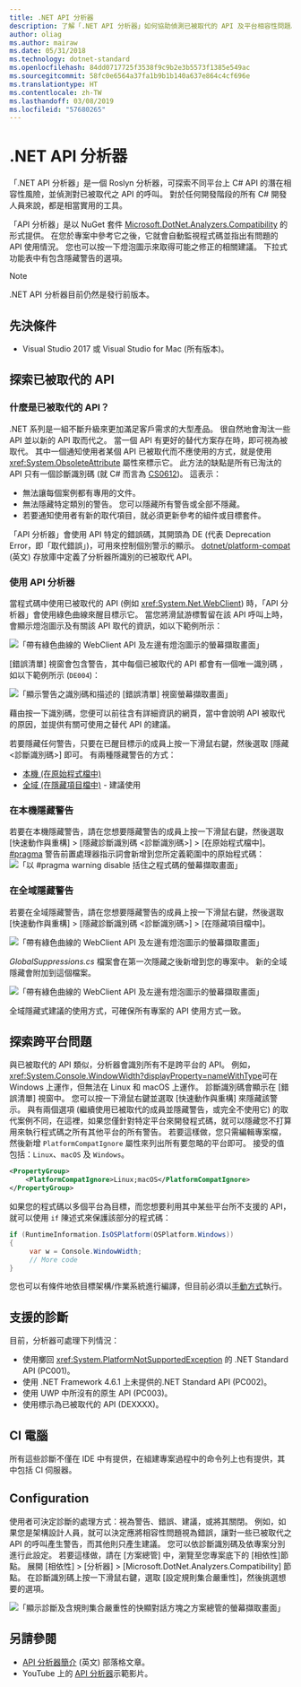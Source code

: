 ```yaml
---
title: .NET API 分析器
description: 了解「.NET API 分析器」如何協助偵測已被取代的 API 及平台相容性問題。
author: oliag
ms.author: mairaw
ms.date: 05/31/2018
ms.technology: dotnet-standard
ms.openlocfilehash: 84dd0717725f3538f9c9b2e3b5573f1385e549ac
ms.sourcegitcommit: 58fc0e6564a37fa1b9b1b140a637e864c4cf696e
ms.translationtype: HT
ms.contentlocale: zh-TW
ms.lasthandoff: 03/08/2019
ms.locfileid: "57680265"
---
```

# <a name="net-api-analyzer"></a>.NET API 分析器

「.NET API 分析器」是一個 Roslyn 分析器，可探索不同平台上 C# API 的潛在相容性風險，並偵測對已被取代之 API 的呼叫。 對於任何開發階段的所有 C# 開發人員來說，都是相當實用的工具。

「API 分析器」是以 NuGet 套件 [Microsoft.DotNet.Analyzers.Compatibility](https://www.nuget.org/packages/Microsoft.DotNet.Analyzers.Compatibility/) 的形式提供。 在您於專案中參考它之後，它就會自動監視程式碼並指出有問題的 API 使用情況。 您也可以按一下燈泡圖示來取得可能之修正的相關建議。 下拉式功能表中有包含隱藏警告的選項。

> [!NOTE]
> .NET API 分析器目前仍然是發行前版本。

## <a name="prerequisites"></a>先決條件

* Visual Studio 2017 或 Visual Studio for Mac (所有版本)。

## <a name="discovering-deprecated-apis"></a>探索已被取代的 API

### <a name="what-are-deprecated-apis"></a>什麼是已被取代的 API？

.NET 系列是一組不斷升級來更加滿足客戶需求的大型產品。 很自然地會淘汰一些 API 並以新的 API 取而代之。 當一個 API 有更好的替代方案存在時，即可視為被取代。 其中一個通知使用者某個 API 已被取代而不應使用的方式，就是使用 <xref:System.ObsoleteAttribute> 屬性來標示它。 此方法的缺點是所有已淘汰的 API 只有一個診斷識別碼 (就 C# 而言為 [CS0612](../../csharp/misc/cs0612.md))。 這表示：
- 無法讓每個案例都有專用的文件。
- 無法隱藏特定類別的警告。 您可以隱藏所有警告或全部不隱藏。
- 若要通知使用者有新的取代項目，就必須更新參考的組件或目標套件。

「API 分析器」會使用 API 特定的錯誤碼，其開頭為 DE (代表 Deprecation Error，即「取代錯誤」)，可用來控制個別警示的顯示。 [dotnet/platform-compat](https://github.com/dotnet/platform-compat) \(英文\) 存放庫中定義了分析器所識別的已被取代 API。

### <a name="using-the-api-analyzer"></a>使用 API 分析器

當程式碼中使用已被取代的 API (例如 <xref:System.Net.WebClient>) 時，「API 分析器」會使用綠色曲線來醒目標示它。 當您將滑鼠游標暫留在該 API 呼叫上時，會顯示燈泡圖示及有關該 API 取代的資訊，如以下範例所示：

![「帶有綠色曲線的 WebClient API 及左邊有燈泡圖示的螢幕擷取畫面」](media/api-analyzer/green-squiggle.jpg)

[錯誤清單] 視窗會包含警告，其中每個已被取代的 API 都會有一個唯一識別碼 ，如以下範例所示 (`DE004`)： 

![「顯示警告之識別碼和描述的 [錯誤清單] 視窗螢幕擷取畫面」](media/api-analyzer/warnings-id-and-descriptions.jpg "包含警告的 [錯誤清單] 視窗。")

藉由按一下識別碼，您便可以前往含有詳細資訊的網頁，當中會說明 API 被取代的原因，並提供有關可使用之替代 API 的建議。

若要隱藏任何警告，只要在已醒目標示的成員上按一下滑鼠右鍵，然後選取 [隱藏 \<診斷識別碼>] 即可。 有兩種隱藏警告的方式： 

* [本機 (在原始程式檔中)](#suppressing-warnings-locally)
* [全域 (在隱藏項目檔中)](#suppressing-warnings-globally) - 建議使用

### <a name="suppressing-warnings-locally"></a>在本機隱藏警告

若要在本機隱藏警告，請在您想要隱藏警告的成員上按一下滑鼠右鍵，然後選取 [快速動作與重構] > [隱藏診斷識別碼 \<診斷識別碼>] > [在原始程式檔中]。 [#pragma](../../csharp/language-reference/preprocessor-directives/preprocessor-pragma-warning.md) 警告前置處理器指示詞會新增到您所定義範圍中的原始程式碼：![「以 #pragma warning disable 括住之程式碼的螢幕擷取畫面」](media/api-analyzer/suppress-in-source.jpg)

### <a name="suppressing-warnings-globally"></a>在全域隱藏警告

若要在全域隱藏警告，請在您想要隱藏警告的成員上按一下滑鼠右鍵，然後選取 [快速動作與重構] > [隱藏診斷識別碼 \<診斷識別碼>] > [在隱藏項目檔中]。

![「帶有綠色曲線的 WebClient API 及左邊有燈泡圖示的螢幕擷取畫面」](media/api-analyzer/suppress-in-sup-file.jpg)

*GlobalSuppressions.cs* 檔案會在第一次隱藏之後新增到您的專案中。 新的全域隱藏會附加到這個檔案。

![「帶有綠色曲線的 WebClient API 及左邊有燈泡圖示的螢幕擷取畫面」](media/api-analyzer/suppression-file.jpg)

全域隱藏式建議的使用方式，可確保所有專案的 API 使用方式一致。

## <a name="discovering-cross-platform-issues"></a>探索跨平台問題

與已被取代的 API 類似，分析器會識別所有不是跨平台的 API。 例如，<xref:System.Console.WindowWidth?displayProperty=nameWithType>可在 Windows 上運作，但無法在 Linux 和 macOS 上運作。 診斷識別碼會顯示在 [錯誤清單] 視窗中。 您可以按一下滑鼠右鍵並選取 [快速動作與重構] 來隱藏該警示。 與有兩個選項 (繼續使用已被取代的成員並隱藏警告，或完全不使用它) 的取代案例不同，在這裡，如果您僅針對特定平台來開發程式碼，就可以隱藏您不打算用來執行程式碼之所有其他平台的所有警告。 若要這樣做，您只需編輯專案檔，然後新增 `PlatformCompatIgnore` 屬性來列出所有要忽略的平台即可。 接受的值包括：`Linux`、`macOS` 及 `Windows`。

```xml
<PropertyGroup>
    <PlatformCompatIgnore>Linux;macOS</PlatformCompatIgnore>
</PropertyGroup>
```

如果您的程式碼以多個平台為目標，而您想要利用其中某些平台所不支援的 API，就可以使用 `if` 陳述式來保護該部分的程式碼：

```csharp
if (RuntimeInformation.IsOSPlatform(OSPlatform.Windows))
{
     var w = Console.WindowWidth;
     // More code
}
```

您也可以有條件地依目標架構/作業系統進行編譯，但目前必須以[手動方式](../frameworks.md#how-to-specify-target-frameworks)執行。

## <a name="supported-diagnostics"></a>支援的診斷

目前，分析器可處理下列情況：

* 使用擲回 <xref:System.PlatformNotSupportedException> 的 .NET Standard API (PC001)。
* 使用 .NET Framework 4.6.1 上未提供的.NET Standard API (PC002)。
* 使用 UWP 中所沒有的原生 API (PC003)。
* 使用標示為已被取代的 API (DEXXXX)。

## <a name="ci-machine"></a>CI 電腦

所有這些診斷不僅在 IDE 中有提供，在組建專案過程中的命令列上也有提供，其中包括 CI 伺服器。

## <a name="configuration"></a>Configuration

使用者可決定診斷的處理方式：視為警告、錯誤、建議，或將其關閉。 例如，如果您是架構設計人員，就可以決定應將相容性問題視為錯誤，讓對一些已被取代之 API 的呼叫產生警告，而其他則只產生建議。 您可以依診斷識別碼及依專案分別進行此設定。 若要這樣做，請在 [方案總管] 中，瀏覽至您專案底下的 [相依性]節點。 展開 [相依性] > [分析器] > [Microsoft.DotNet.Analyzers.Compatibility] 節點。 在診斷識別碼上按一下滑鼠右鍵，選取 [設定規則集合嚴重性]，然後挑選想要的選項。

![「顯示診斷及含規則集合嚴重性的快顯對話方塊之方案總管的螢幕擷取畫面」](media/api-analyzer/disable-notifications.jpg)

## <a name="see-also"></a>另請參閱

- [API 分析器簡介](https://devblogs.microsoft.com/dotnet/introducing-api-analyzer/) \(英文\) 部落格文章。
- YouTube 上的 [API 分析器](https://youtu.be/eeBEahYXGd0)示範影片。
